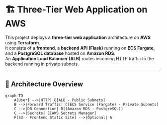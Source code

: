 # 🏗️ Three-Tier Web Application on AWS

This project deploys a **three-tier web application** architecture on **AWS** using **Terraform**.  
It consists of a **frontend**, a **backend API (Flask)** running on **ECS Fargate**, and a **PostgreSQL database** hosted on **Amazon RDS**.  
An **Application Load Balancer (ALB)** routes incoming HTTP traffic to the backend running in private subnets.

---

## 🧠 Architecture Overview

```mermaid
graph TD
    A[User] -->|HTTP| B[ALB - Public Subnets]
    B -->|Forward Traffic| C[ECS Service (Fargate) - Private Subnets]
    C -->|DB Connection| D[(Amazon RDS - PostgreSQL)]
    C -->|Secrets| E[AWS Secrets Manager]
    F[S3 - Frontend Static Site] -->|Optional| A

